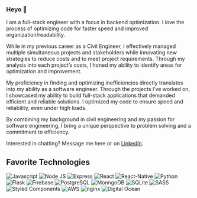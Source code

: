 ### Heyo 👋

I am a full-stack engineer with a focus in backend optimization. I love the process of optimizing code for faster speed and improved organization/readability. 

While in my previous career as a Civil Engineer, I effectively managed multiple simultaneous projects and stakeholders while innovating new strategies to reduce costs and to meet project requirements. Through my analysis into each project’s costs, I honed my ability to identify areas for optimization and improvement.

My proficiency in finding and optimizing inefficiencies directly translates into my ability as a software engineer. Through the projects I’ve worked on, I showcased my ability to build full-stack applications that demanded efficient and reliable solutions. I optimized my code to ensure speed and reliability, even under high loads.

By combining my background in civil engineering and my passion for software engineering, I bring a unique perspective to problem solving and a commitment to efficiency.

Interested in chatting? Message me here or on [LinkedIn](https://linkedin.com/in/patricknilan).

## Favorite Technologies
![Javascript](https://img.shields.io/badge/JavaScript-323330?style=for-the-badge&logo=javascript&logoColor=F7DF1E)
![Node JS](https://img.shields.io/badge/Node.js-339933?style=for-the-badge&logo=nodedotjs&logoColor=white)
![Express](https://img.shields.io/badge/Express%20js-000000?style=for-the-badge&logo=express&logoColor=white)
![React](https://img.shields.io/badge/React-20232A?style=for-the-badge&logo=react&logoColor=61DAFB)
![React-Native](https://img.shields.io/badge/React_Native-20232A?style=for-the-badge&logo=react&logoColor=61DAFB)
![Python](https://img.shields.io/badge/Python-FFD43B?style=for-the-badge&logo=python&logoColor=blue)
![Flask](https://img.shields.io/badge/Flask-000000?style=for-the-badge&logo=flask&logoColor=white)
![Firebase](https://img.shields.io/badge/firebase-ffca28?style=for-the-badge&logo=firebase&logoColor=black)
![PostgreSQL](https://img.shields.io/badge/PostgreSQL-316192?style=for-the-badge&logo=postgresql&logoColor=white)
![MonngoDB](https://img.shields.io/badge/MongoDB-4EA94B?style=for-the-badge&logo=mongodb&logoColor=white)
![SQLite](https://img.shields.io/badge/SQLite-07405E?style=for-the-badge&logo=sqlite&logoColor=white)
![SASS](https://img.shields.io/badge/Sass-CC6699?style=for-the-badge&logo=sass&logoColor=white)
![Styled Components](https://img.shields.io/badge/styled--components-DB7093?style=for-the-badge&logo=styled-components&logoColor=white)
![AWS](https://img.shields.io/badge/Amazon_AWS-FF9900?style=for-the-badge&logo=amazonaws&logoColor=white)
![nginx](https://img.shields.io/badge/Nginx-009639?style=for-the-badge&logo=nginx&logoColor=white)
![Digital Ocean](https://img.shields.io/badge/Digital_Ocean-0080FF?style=for-the-badge&logo=DigitalOcean&logoColor=white)
